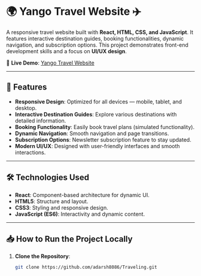 # 🌍 **Yango Travel Website** ✈️

A responsive travel website built with **React, HTML, CSS, and JavaScript**. It features interactive destination guides, booking functionalities, dynamic navigation, and subscription options. This project demonstrates front-end development skills and a focus on **UI/UX design**.

🔗 **Live Demo**: [Yango Travel Website](https://adarsh8086.github.io/Traveling/)

---

## 🚀 **Features**

- **Responsive Design**: Optimized for all devices — mobile, tablet, and desktop.  
- **Interactive Destination Guides**: Explore various destinations with detailed information.  
- **Booking Functionality**: Easily book travel plans (simulated functionality).  
- **Dynamic Navigation**: Smooth navigation and page transitions.  
- **Subscription Options**: Newsletter subscription feature to stay updated.  
- **Modern UI/UX**: Designed with user-friendly interfaces and smooth interactions.  

---

## 🛠️ **Technologies Used**

- **React**: Component-based architecture for dynamic UI.  
- **HTML5**: Structure and layout.  
- **CSS3**: Styling and responsive design.  
- **JavaScript (ES6)**: Interactivity and dynamic content.  

---

## 📥 **How to Run the Project Locally**

1. **Clone the Repository**:

   ```bash
   git clone https://github.com/adarsh8086/Traveling.git

